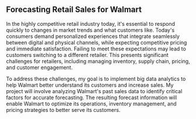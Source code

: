 ## Forecasting Retail Sales for Walmart
In the highly competitive retail industry today, it's essential to respond quickly to changes in market trends and what customers like. Today's consumers demand personalized experiences that integrate seamlessly between digital and physical channels, while expecting competitive pricing and immediate satisfaction. Failing to meet these expectations may lead to customers switching to a different retailer. This presents significant challenges for retailers, including managing inventory, supply chain, pricing, and customer engagement. 

To address these challenges, my goal is to implement big data analytics to help Walmart better understand its customers and increase sales. My project will involve analyzing Walmart's past sales data to identify critical factors for accurate forecasting. The resulting forecast information will enable Walmart to optimize its operations, inventory management, and pricing strategies to better serve its customers.
